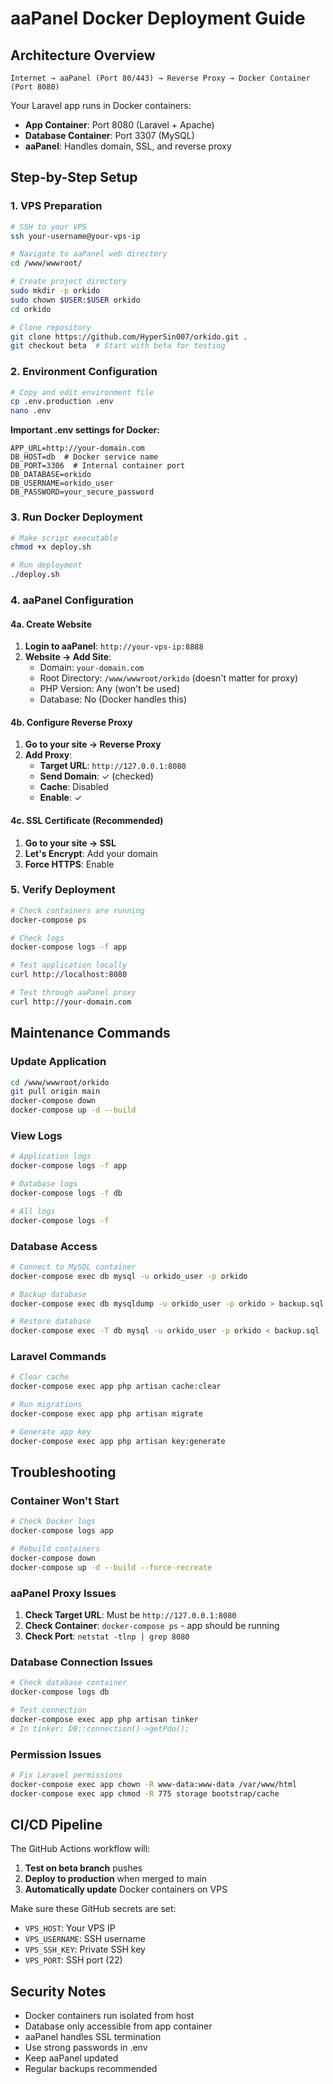 # aaPanel Docker Deployment Guide

## Architecture Overview

```
Internet → aaPanel (Port 80/443) → Reverse Proxy → Docker Container (Port 8080)
```

Your Laravel app runs in Docker containers:
- **App Container**: Port 8080 (Laravel + Apache)
- **Database Container**: Port 3307 (MySQL)
- **aaPanel**: Handles domain, SSL, and reverse proxy

## Step-by-Step Setup

### 1. VPS Preparation

```bash
# SSH to your VPS
ssh your-username@your-vps-ip

# Navigate to aaPanel web directory
cd /www/wwwroot/

# Create project directory
sudo mkdir -p orkido
sudo chown $USER:$USER orkido
cd orkido

# Clone repository
git clone https://github.com/HyperSin007/orkido.git .
git checkout beta  # Start with beta for testing
```

### 2. Environment Configuration

```bash
# Copy and edit environment file
cp .env.production .env
nano .env
```

**Important .env settings for Docker:**
```env
APP_URL=http://your-domain.com
DB_HOST=db  # Docker service name
DB_PORT=3306  # Internal container port
DB_DATABASE=orkido
DB_USERNAME=orkido_user
DB_PASSWORD=your_secure_password
```

### 3. Run Docker Deployment

```bash
# Make script executable
chmod +x deploy.sh

# Run deployment
./deploy.sh
```

### 4. aaPanel Configuration

#### 4a. Create Website
1. **Login to aaPanel**: `http://your-vps-ip:8888`
2. **Website → Add Site**:
   - Domain: `your-domain.com`
   - Root Directory: `/www/wwwroot/orkido` (doesn't matter for proxy)
   - PHP Version: Any (won't be used)
   - Database: No (Docker handles this)

#### 4b. Configure Reverse Proxy
1. **Go to your site → Reverse Proxy**
2. **Add Proxy**:
   - **Target URL**: `http://127.0.0.1:8080`
   - **Send Domain**: ✓ (checked)
   - **Cache**: Disabled
   - **Enable**: ✓

#### 4c. SSL Certificate (Recommended)
1. **Go to your site → SSL**
2. **Let's Encrypt**: Add your domain
3. **Force HTTPS**: Enable

### 5. Verify Deployment

```bash
# Check containers are running
docker-compose ps

# Check logs
docker-compose logs -f app

# Test application locally
curl http://localhost:8080

# Test through aaPanel proxy
curl http://your-domain.com
```

## Maintenance Commands

### Update Application
```bash
cd /www/wwwroot/orkido
git pull origin main
docker-compose down
docker-compose up -d --build
```

### View Logs
```bash
# Application logs
docker-compose logs -f app

# Database logs
docker-compose logs -f db

# All logs
docker-compose logs -f
```

### Database Access
```bash
# Connect to MySQL container
docker-compose exec db mysql -u orkido_user -p orkido

# Backup database
docker-compose exec db mysqldump -u orkido_user -p orkido > backup.sql

# Restore database
docker-compose exec -T db mysql -u orkido_user -p orkido < backup.sql
```

### Laravel Commands
```bash
# Clear cache
docker-compose exec app php artisan cache:clear

# Run migrations
docker-compose exec app php artisan migrate

# Generate app key
docker-compose exec app php artisan key:generate
```

## Troubleshooting

### Container Won't Start
```bash
# Check Docker logs
docker-compose logs app

# Rebuild containers
docker-compose down
docker-compose up -d --build --force-recreate
```

### aaPanel Proxy Issues
1. **Check Target URL**: Must be `http://127.0.0.1:8080`
2. **Check Container**: `docker-compose ps` - app should be running
3. **Check Port**: `netstat -tlnp | grep 8080`

### Database Connection Issues
```bash
# Check database container
docker-compose logs db

# Test connection
docker-compose exec app php artisan tinker
# In tinker: DB::connection()->getPdo();
```

### Permission Issues
```bash
# Fix Laravel permissions
docker-compose exec app chown -R www-data:www-data /var/www/html
docker-compose exec app chmod -R 775 storage bootstrap/cache
```

## CI/CD Pipeline

The GitHub Actions workflow will:
1. **Test on beta branch** pushes
2. **Deploy to production** when merged to main
3. **Automatically update** Docker containers on VPS

Make sure these GitHub secrets are set:
- `VPS_HOST`: Your VPS IP
- `VPS_USERNAME`: SSH username  
- `VPS_SSH_KEY`: Private SSH key
- `VPS_PORT`: SSH port (22)

## Security Notes

- Docker containers run isolated from host
- Database only accessible from app container
- aaPanel handles SSL termination
- Use strong passwords in .env
- Keep aaPanel updated
- Regular backups recommended

